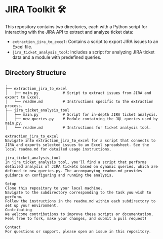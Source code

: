 # JIRA Toolkit 🛠️

This repository contains two directories, each with a Python script for interacting with the JIRA API to extract and analyze ticket data:

- `extraction_jira_to_excel`: Contains a script to export JIRA issues to an Excel file.
- `jira_ticket_analysis_tool`: Includes a script for analyzing JIRA ticket data and a module with predefined queries.

## Directory Structure

```plaintext
.
├── extraction_jira_to_excel
│   ├── main.py           # Script to extract issues from JIRA and export to Excel.
│   └── readme.md         # Instructions specific to the extraction process.
├── jira_ticket_analysis_tool
│   ├── main.py           # Script for in-depth JIRA ticket analysis.
│   ├── new_queries.py    # Module containing the JQL queries used by main.py.
│   └── readme.md         # Instructions for ticket analysis tool.

extraction_jira_to_excel
Navigate into extraction_jira_to_excel for a script that connects to JIRA and exports selected issues to an Excel spreadsheet. See the local readme.md for detailed usage instructions.

jira_ticket_analysis_tool
In jira_ticket_analysis_tool, you'll find a script that performs detailed analysis of JIRA tickets based on dynamic queries, which are defined in new_queries.py. The accompanying readme.md provides guidance on configuring and running the analysis.

Setup
Clone this repository to your local machine.
Navigate to the subdirectory corresponding to the task you wish to perform.
Follow the instructions in the readme.md within each subdirectory to set up your environment.
Contributing
We welcome contributions to improve these scripts or documentation. Feel free to fork, make your changes, and submit a pull request!

Contact
For questions or support, please open an issue in this repository.
